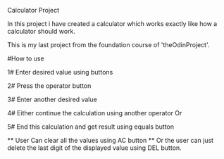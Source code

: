 Calculator Project

In this project i have created a calculator which works exactly like how a calculator should work.

This is my last project from the foundation course of 'theOdinProject'.

#How to use

1# Enter desired value using buttons

2# Press the operator button

3# Enter another desired value

4# Either continue the calculation using another operator Or

5# End this calculation and get result using equals button

** User Can clear all the values using AC button
** Or the user can just delete the last digit of the displayed value using DEL button. 
